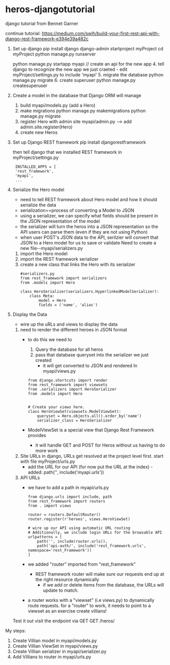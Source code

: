 # heros-djangotutorial
django tutorial from Bennet Garner

continue tutorial:
https://medium.com/swlh/build-your-first-rest-api-with-django-rest-framework-e394e39a482c


1. Set up django
    pip install django
    django-admin startproject myProject
    cd myProject
    python manage.py runserver
    
    python manage.py startapp myapi // create an api for the new app
    4. tell django to recognize the new app we just craeted
        - edit myProject/settings.py to include 'myapi'
    5. migrate the database
        python manage.py migrate
    6. create superuser
        python manage.py createsuperuser

2. Create a model in the database that Django ORM will manage
    1. build myapi/models.py (add a Hero)
    2. make migrations
        python manage.py makemigrations
        python manage.py migrate
    3. register Hero with admin site
        myapi/admin.py --> add admin.site.register(Hero)
    4. create new Heros

3. Set up Django REST framework
    pip install djangorestframework

    then tell django that we installed REST framework in 
        myProject/settings.py

        INSTALLED_APPS = [
        'rest_framework',
        'myapi',
        ...

4. Serialize the Hero model
    - need to tell REST framework about Hero model and how it should serialize the data
    - serialization==process of converting a Model to JSON
    - using a serializer, we can specify what fields should be present in the JSON representation of the model
    - the serializer will turn the heros into a JSON representation so the API users can parse them (even if they are not using Python)
    - when user POST's JSON data to the API, serilzier will convert that JSON to a Hero model for us to save or validate
Need to create a new file--myapi/serializers.py
    1. import the Hero model
    2. import the REST framework serializer
    3. create a new class that links the Hero with its serializer
        ```
        #serializers.py
        from rest_framework import serializers
        from .models import Hero

        class HeroSerializer(serializers.HyperlinkedModelSerializer):
            class Meta:
                model = Hero
                fields = ('name', 'alias')
        ```
5. Display the Data
    - wire up the uRLs and views to display the data
    1. need to render the different heroes in JSON format
        - to do this we need to
            1. Query the database for all heros
            2. pass that database queryset into the serializer we just created
                - it will get converted to JSON and rendered
        In myapi/views.py

            ```
            from django.shortcuts import render
            from rest_framework import viewsets
            from .serializers import HeroSerializer
            from .models import Hero


            # Create your views here.
            class HeroViewSet(viewsets.ModelViewSet):
                queryset = Hero.objects.all().order_by('name')
                serializer_class = HeroSerializer
            ```
        - ModelViewSet is a special view that Django Rest Framework provides
            - it will handle GET and POST for Heros without us having to do more work
    2. Site URLs
        in django, URLs get resolved at the project level first. start with file myProject/urls.py
        - add the URL for our API (for now put the URL at the index)    - added: path('', include('myapi.urls'))
    3. API URLs
        - we have to add a path in myapi/urls.py
            ```
            from django.urls import include, path
            from rest_framework import routers
            from . import views

            router = routers.DefaultRouter()
            router.register(r'heroes', views.HeroViewSet)

            # wire up our API using automatic URL routing
            # Additionally, we include login URLs for the browsable API
            urlpatterns = [
                path('', include(router.urls)),
                path('api-auth/', include('rest_framework.urls', namespace='rest_Framework'))
            ]
            ```

        - we added "router" imported from "rest_framework"
            - REST framework router will make sure our requests end up at the right resource dynamically
                - if we add or delete items from the database, the URLs will update to match. 
        - a router works with a "viewset" (i.e views.py) to dynamically route requests. for a "router" to work, it needs to point to a viewset
    as an exercise create villians!

    Test it out
        visit the endpoint via GET
        GET /heros/

My steps:
1. Create Villian model in myapi/models.py
2. Create Villian ViewSet in myapi/views.py
2. Create Villian serializer in myapi/serializer.py
3. Add Villians to router in myapi/urls.py 